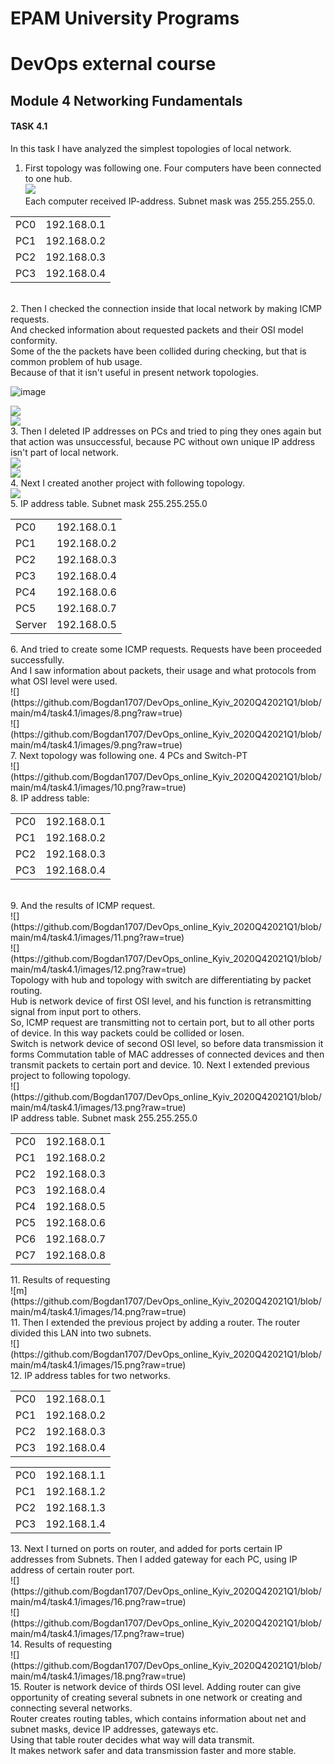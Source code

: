 # EPAM University Programs
# DevOps external course
## Module 4 Networking Fundamentals
#### TASK 4.1

In this task I have analyzed the simplest topologies of local network.
1. First topology was following one. Four computers have been connected to one hub.<br>
![](https://github.com/Bogdan1707/DevOps_online_Kyiv_2020Q42021Q1/blob/main/m4/task4.1/image/1.png?raw=true)<br>
Each computer received IP-address. Subnet mask was 255.255.255.0. <br>
<table>
    <tr>
        <td>PC0</td>
        <td>192.168.0.1</td>
    </tr>
    <tr>
        <td>PC1</td>
        <td>192.168.0.2</td>
    </tr>
    <tr>
        <td>PC2</td>
        <td>192.168.0.3</td>
    </tr>
    <tr>
        <td>PC3</td>
        <td>192.168.0.4</td>
    </tr>
</table> <br>
2. Then I checked the connection inside that local network by making ICMP requests. <br> And checked information about requested packets and their OSI model conformity. <br>
Some of the the packets have been collided during checking, but that is common problem of hub usage. <br>
Because of that it isn't useful in present network topologies.<br>

![image](https://github.com/Bogdan1707/DevOps_online_Kyiv_2020Q42021Q1/blob/main/m4/task4.1/image/2.png)<br>

![](https://github.com/Bogdan1707/DevOps_online_Kyiv_2020Q42021Q1/blob/main/m4/task4.1/images/3.png?raw=true)<br>
![](https://github.com/Bogdan1707/DevOps_online_Kyiv_2020Q42021Q1/blob/main/m4/task4.1/images/4.png?raw=true)<br>
3. Then I deleted IP addresses on PCs and tried to ping they ones again but that action was unsuccessful, because PC without own unique IP address isn't part of local network. <br>
![](https://github.com/Bogdan1707/DevOps_online_Kyiv_2020Q42021Q1/blob/main/m4/task4.1/images/5.png?raw=true)<br>
![](https://github.com/Bogdan1707/DevOps_online_Kyiv_2020Q42021Q1/blob/main/m4/task4.1/images/6.png?raw=true)<br>
4. Next I created another project with following topology. <br>
![](https://github.com/Bogdan1707/DevOps_online_Kyiv_2020Q42021Q1/blob/main/m4/task4.1/images/7.png?raw=true)<br>
5. IP address table. Subnet mask 255.255.255.0
<table>
    <tr>
        <td>PC0</td>
        <td>192.168.0.1</td>
    </tr>
    <tr>
        <td>PC1</td>
        <td>192.168.0.2</td>
    </tr>
    <tr>
        <td>PC2</td>
        <td>192.168.0.3</td>
    </tr>
    <tr>
        <td>PC3</td>
        <td>192.168.0.4</td>
    </tr>
    <tr>
        <td>PC4</td>
        <td>192.168.0.6</td>
    </tr>
    <tr>
        <td>PC5</td>
        <td>192.168.0.7</td>
    </tr>
    <tr>
        <td>Server</td>
        <td>192.168.0.5</td>
    </tr>
</table>
6. And tried to create some ICMP requests. Requests have been proceeded successfully. <br> And I saw information about packets, their usage and what protocols from what OSI level were used. <br>
![](https://github.com/Bogdan1707/DevOps_online_Kyiv_2020Q42021Q1/blob/main/m4/task4.1/images/8.png?raw=true)<br>
![](https://github.com/Bogdan1707/DevOps_online_Kyiv_2020Q42021Q1/blob/main/m4/task4.1/images/9.png?raw=true)<br>
7. Next topology was following one. 4 PCs and Switch-PT<br>
![](https://github.com/Bogdan1707/DevOps_online_Kyiv_2020Q42021Q1/blob/main/m4/task4.1/images/10.png?raw=true)<br>
8. IP address table: <br>
<table>
<tr>
    <td>PC0</td>
    <td>192.168.0.1</td>
</tr>
<tr>
    <td>PC1</td>
    <td>192.168.0.2</td>
</tr>
<tr>
    <td>PC2</td>
    <td>192.168.0.3</td>
</tr>
<tr>
    <td>PC3</td>
    <td>192.168.0.4</td>
</tr>
</table> <br>
9. And the results of ICMP request. <br>
![](https://github.com/Bogdan1707/DevOps_online_Kyiv_2020Q42021Q1/blob/main/m4/task4.1/images/11.png?raw=true)<br>
![](https://github.com/Bogdan1707/DevOps_online_Kyiv_2020Q42021Q1/blob/main/m4/task4.1/images/12.png?raw=true)<br>
Topology with hub and topology with switch are differentiating by packet routing. <br> Hub is network device of first OSI level, and his function is retransmitting signal from input port to others. <br> So, ICMP request are transmitting not to certain port, but to all other ports of device. In this way packets could be collided or losen. <br>
Switch is network device of second OSI level, so before data transmission it forms Commutation table of MAC addresses of connected devices and then transmit packets to certain port and device.
10. Next I extended previous project to following topology. <br>
![](https://github.com/Bogdan1707/DevOps_online_Kyiv_2020Q42021Q1/blob/main/m4/task4.1/images/13.png?raw=true)<br>
IP address table. Subnet mask 255.255.255.0 <br>
<table>
    <tr>
        <td>PC0</td>
        <td>192.168.0.1</td>
    </tr>
    <tr>
        <td>PC1</td>
        <td>192.168.0.2</td>
    </tr>
    <tr>
        <td>PC2</td>
        <td>192.168.0.3</td>
    </tr>
    <tr>
        <td>PC3</td>
        <td>192.168.0.4</td>
    </tr>
    <tr>
        <td>PC4</td>
        <td>192.168.0.5</td>
    </tr>
    <tr>
        <td>PC5</td>
        <td>192.168.0.6</td>
    </tr>
    <tr>
        <td>PC6</td>
        <td>192.168.0.7</td>
    </tr>
    <tr>
        <td>PC7</td>
        <td>192.168.0.8</td>
    </tr>
</table>
11. Results of requesting <br>
![m](https://github.com/Bogdan1707/DevOps_online_Kyiv_2020Q42021Q1/blob/main/m4/task4.1/images/14.png?raw=true)<br>
11. Then I extended the previous project by adding a router. The router divided this LAN into two subnets.<br>
![](https://github.com/Bogdan1707/DevOps_online_Kyiv_2020Q42021Q1/blob/main/m4/task4.1/images/15.png?raw=true)<br>
12. IP address tables for two networks. <br>
<table>
<tr>
    <td>PC0</td>
    <td>192.168.0.1</td>
</tr>
<tr>
    <td>PC1</td>
    <td>192.168.0.2</td>
</tr>
<tr>
    <td>PC2</td>
    <td>192.168.0.3</td>
</tr>
<tr>
    <td>PC3</td>
    <td>192.168.0.4</td>
</tr>
</table>
<table>
<tr>
    <td>PC0</td>
    <td>192.168.1.1</td>
</tr>
<tr>
    <td>PC1</td>
    <td>192.168.1.2</td>
</tr>
<tr>
    <td>PC2</td>
    <td>192.168.1.3</td>
</tr>
<tr>
    <td>PC3</td>
    <td>192.168.1.4</td>
</tr>
</table>
13. Next I turned on ports on router, and added for ports certain IP addresses from Subnets. Then I added gateway for each PC, using IP address of certain router port. <br>
![](https://github.com/Bogdan1707/DevOps_online_Kyiv_2020Q42021Q1/blob/main/m4/task4.1/images/16.png?raw=true)<br>
![](https://github.com/Bogdan1707/DevOps_online_Kyiv_2020Q42021Q1/blob/main/m4/task4.1/images/17.png?raw=true)<br>
14. Results of requesting <br>
![](https://github.com/Bogdan1707/DevOps_online_Kyiv_2020Q42021Q1/blob/main/m4/task4.1/images/18.png?raw=true)<br>
15. Router is network device of thirds OSI level. Adding router can give opportunity of creating several subnets in one network or creating and connecting several networks. <br> Router creates routing tables, which contains information about net and subnet masks, device IP addresses, gateways etc.  <br> Using that table router decides what way will data transmit. <br> It makes network safer and data transmission faster and more stable. <br>
